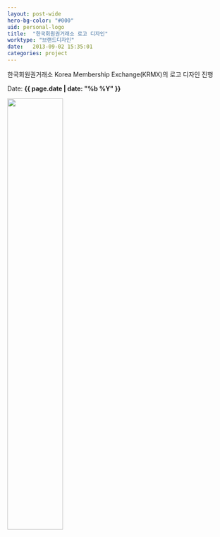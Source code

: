```yaml
---
layout: post-wide
hero-bg-color: "#000"
uid: personal-logo
title:  "한국회원권거래소 로고 디자인"
worktype: "브랜드디자인"
date:   2013-09-02 15:35:01
categories: project
---
```



<p>
	한국회원권거래소 Korea Membership Exchange(KRMX)의 로고 디자인 진행
</p>

<p class="meta">
Date: <strong>{{ page.date | date: "%b %Y" }}</strong>
</p>

<div class="showcase">
  <img style="width:50%" src="/images/KRMX.png" alt="">
</div>

